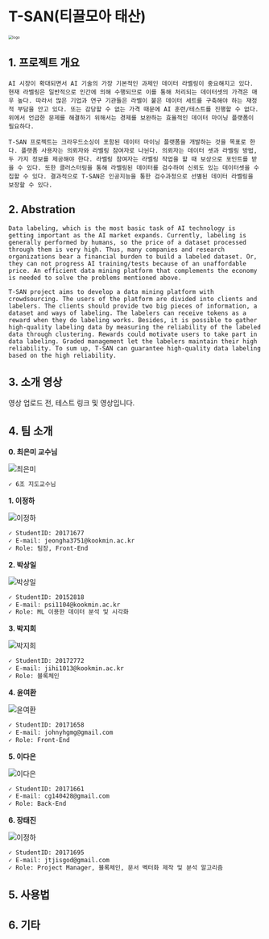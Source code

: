 <!--

# Welcome to GitHub

캡스톤 팀 생성을 축하합니다.

## 팀소개 및 페이지를 꾸며주세요.

- 프로젝트 소개
  - 프로젝트 설치방법 및 데모, 사용방법, 프리뷰등을 readme.md에 작성.
  - Api나 사용방법등 내용이 많을경우 wiki에 꾸미고 링크 추가.

- 팀페이지 꾸미기
  - 프로젝트 소개 및 팀원 소개
  - index.md 예시보고 수정.

- GitHub Pages 리파지토리 Settings > Options > GitHub Pages 
  - Source를 marster branch
  - Theme Chooser에서 태마선택
  - 수정후 팀페이지 확인하여 점검.

**팀페이지 주소** -> https://kookmin-sw.github.io/ '{{자신의 리파지토리 아이디}}'

**예시)** 2020년 0조  https://kookmin-sw.github.io/capstone-2020-0/


## 내용에 아래와 같은 내용들을 추가하세요.

-->

# T-SAN(티끌모아 태산)

<img src="img/logo.png" alt="logo" style="zoom:50%;" />

## 1. 프로젝트 개요
    AI 시장이 확대되면서 AI 기술의 가장 기본적인 과제인 데이터 라벨링이 중요해지고 있다. 현재 라벨링은 일반적으로 인간에 의해 수행되므로 이를 통해 처리되는 데이터셋의 가격은 매우 높다. 따라서 많은 기업과 연구 기관들은 라벨이 붙은 데이터 세트를 구축해야 하는 재정적 부담을 안고 있다. 또는 감당할 수 없는 가격 때문에 AI 훈련/테스트를 진행할 수 없다. 위에서 언급한 문제를 해결하기 위해서는 경제를 보완하는 효율적인 데이터 마이닝 플랫폼이 필요하다.

    T-SAN 프로젝트는 크라우드소싱이 포함된 데이터 마이닝 플랫폼을 개발하는 것을 목표로 한다. 플랫폼 사용자는 의뢰자와 라벨링 참여자로 나뉜다. 의뢰자는 데이터 셋과 라벨링 방법, 두 가지 정보를 제공해야 한다. 라벨링 참여자는 라벨링 작업을 할 때 보상으로 포인트를 받을 수 있다. 또한 클러스터링을 통해 라벨링된 데이터를 검수하여 신뢰도 있는 데이터셋을 수집할 수 있다. 결과적으로 T-SAN은 인공지능을 통한 검수과정으로 선별된 데이터 라벨링을 보장할 수 있다.

## 2. Abstration
    Data labeling, which is the most basic task of AI technology is getting important as the AI market expands. Currently, labeling is generally performed by humans, so the price of a dataset processed through them is very high. Thus, many companies and research organizations bear a financial burden to build a labeled dataset. Or, they can not progress AI training/tests because of an unaffordable price. An efficient data mining platform that complements the economy is needed to solve the problems mentioned above.

    T-SAN project aims to develop a data mining platform with crowdsourcing. The users of the platform are divided into clients and labelers. The clients should provide two big pieces of information, a dataset and ways of labeling. The labelers can receive tokens as a reward when they do labeling works. Besides, it is possible to gather high-quality labeling data by measuring the reliability of the labeled data through clustering. Rewards could motivate users to take part in data labeling. Graded management let the labelers maintain their high reliability. To sum up, T-SAN can guarantee high-quality data labeling based on the high reliability.

## 3. 소개 영상

영상 업로드 전, 테스트 링크 및 영상입니다.

## 4. 팀 소개

**0. 최은미 교수님**

<img src="img/최은미.png" alt="최은미" />

```markdown
✓ 6조 지도교수님
```

**1. 이정하**

<img src="img/이정하.png" alt="이정하" />

```markdown
✓ StudentID: 20171677
✓ E-mail: jeongha3751@kookmin.ac.kr
✓ Role: 팀장, Front-End
```

**2. 박상일**

<img src="img/박상일.png" alt="박상일" />

```markdown
✓ StudentID: 20152818
✓ E-mail: psi1104@kookmin.ac.kr
✓ Role: ML 이용한 데이터 분석 및 시각화
```


**3. 박지희**

<img src="img/박지희.png" alt="박지희" />

```markdown
✓ StudentID: 20172772
✓ E-mail: jihi1013@kookmin.ac.kr
✓ Role: 블록체인
```

**4. 윤여환**

<img src="img/윤여환.png" alt="윤여환" />

```markdown
✓ StudentID: 20171658
✓ E-mail: johnyhgmg@gmail.com
✓ Role: Front-End
```

**5. 이다은**

<img src="img/이다은.png" alt="이다은" />

```markdown
✓ StudentID: 20171661
✓ E-mail: cg140428@gmail.com
✓ Role: Back-End
```

**6. 장태진**

<img src="img/장태진.png" alt="이정하" />

```markdown
✓ StudentID: 20171695
✓ E-mail: jtjisgod@gmail.com
✓ Role: Project Manager, 블록체인, 문서 벡터화 제작 및 분석 알고리즘
```

## 5. 사용법

<!-- 소스코드제출시 설치법이나 사용법을 작성하세요. -->

## 6. 기타

<!-- 추가적인 내용은 자유롭게 작성하세요. -->

<!-- ## Markdown을 사용하여 내용꾸미기

Markdown은 작문을 스타일링하기위한 가볍고 사용하기 쉬운 구문입니다. 여기에는 다음을위한 규칙이 포함됩니다.

```markdown
Syntax highlighted code block

# Header 1
## Header 2
### Header 3

- Bulleted
- List

1. Numbered
2. List

**Bold** and _Italic_ and `Code` text

[Link](url) and ![Image](src)
```

자세한 내용은 [GitHub Flavored Markdown](https://guides.github.com/features/mastering-markdown/).

### Support or Contact

readme 파일 생성에 추가적인 도움이 필요하면 [도움말](https://help.github.com/articles/about-readmes/) 이나 [contact support](https://github.com/contact) 을 이용하세요. -->
